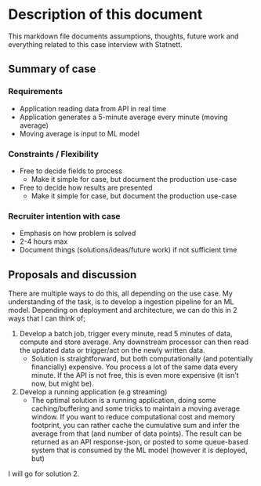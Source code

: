 # Description of this document
This markdown file documents assumptions, thoughts, future work and everything related to this case interview with Statnett.

## Summary of case
### Requirements
* Application reading data from API in real time
* Application generates a 5-minute average every minute (moving average)
* Moving average is input to ML model

### Constraints / Flexibility
* Free to decide fields to process
    * Make it simple for case, but document the production use-case
* Free to decide how results are presented
    * Make it simple for case, but document the production use-case

### Recruiter intention with case
* Emphasis on how problem is solved
* 2-4 hours max
* Document things (solutions/ideas/future work) if not sufficient time

## Proposals and discussion
There are multiple ways to do this, all depending on the use case. My understanding of the task, is to develop a ingestion pipeline for an ML model. Depending on deployment and architecture, we can do this in 2 ways that I can think of;

1) Develop a batch job, trigger every minute, read 5 minutes of data, compute and store average. Any downstream processor can then read the updated data or trigger/act on the newly written data.
    * Solution is straightforward, but both computationally (and potentially financially) expensive. You process a lot of the same data every minute. If the API 
    is not free, this is even more expensive (it isn't now, but might be).
2) Develop a running application (e.g streaming)
    * The optimal solution is a running application, doing some caching/buffering and some tricks to maintain a moving average window. If you want to reduce computational cost and memory footprint, you can rather cache the cumulative sum and infer the average from that (and number of data points). The result can be returned as an API response-json, or posted to some queue-based system that is consumed by the ML model (however it is deployed, but)

I will go for solution 2.


